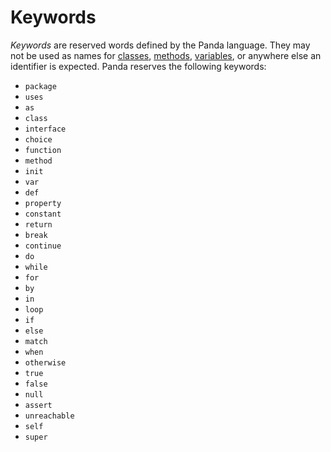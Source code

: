 Keywords
========

*Keywords* are reserved words defined by the Panda language. They may not be used as names for
[classes](classes.html), [methods](methods.html), [variables](variables.html), or anywhere else an
identifier is expected. Panda reserves the following keywords:

* `package`
* `uses`
* `as`
* `class`
* `interface`
* `choice`
* `function`
* `method`
* `init`
* `var`
* `def`
* `property`
* `constant`
* `return`
* `break`
* `continue`
* `do`
* `while`
* `for`
* `by`
* `in`
* `loop`
* `if`
* `else`
* `match`
* `when`
* `otherwise`
* `true`
* `false`
* `null`
* `assert`
* `unreachable`
* `self`
* `super`
